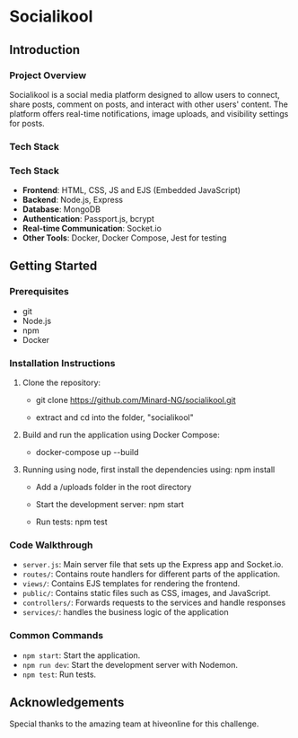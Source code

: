 # Socialikool

## Introduction

### Project Overview

Socialikool is a social media platform designed to allow users to connect, share posts, comment on posts, and interact with other users' content. The platform offers real-time notifications, image uploads, and visibility settings for posts.

### Tech Stack

### Tech Stack

- **Frontend**: HTML, CSS, JS and EJS (Embedded JavaScript)
- **Backend**: Node.js, Express
- **Database**: MongoDB
- **Authentication**: Passport.js, bcrypt
- **Real-time Communication**: Socket.io
- **Other Tools**: Docker, Docker Compose, Jest for testing

## Getting Started

### Prerequisites

- git
- Node.js
- npm
- Docker

### Installation Instructions

1. Clone the repository:

   - git clone https://github.com/Minard-NG/socialikool.git

   - extract and cd into the folder, "socialikool"

2. Build and run the application using Docker Compose:

   - docker-compose up --build

3. Running using node, first install the dependencies using:
   npm install

   - Add a /uploads folder in the root directory

   - Start the development server:
     npm start

   - Run tests:
     npm test

### Code Walkthrough

- `server.js`: Main server file that sets up the Express app and Socket.io.
- `routes/`: Contains route handlers for different parts of the application.
- `views/`: Contains EJS templates for rendering the frontend.
- `public/`: Contains static files such as CSS, images, and JavaScript.
- `controllers/`: Forwards requests to the services and handle responses
- `services/`: handles the business logic of the application

### Common Commands

- `npm start`: Start the application.
- `npm run dev`: Start the development server with Nodemon.
- `npm test`: Run tests.

## Acknowledgements

Special thanks to the amazing team at hiveonline for this challenge.
